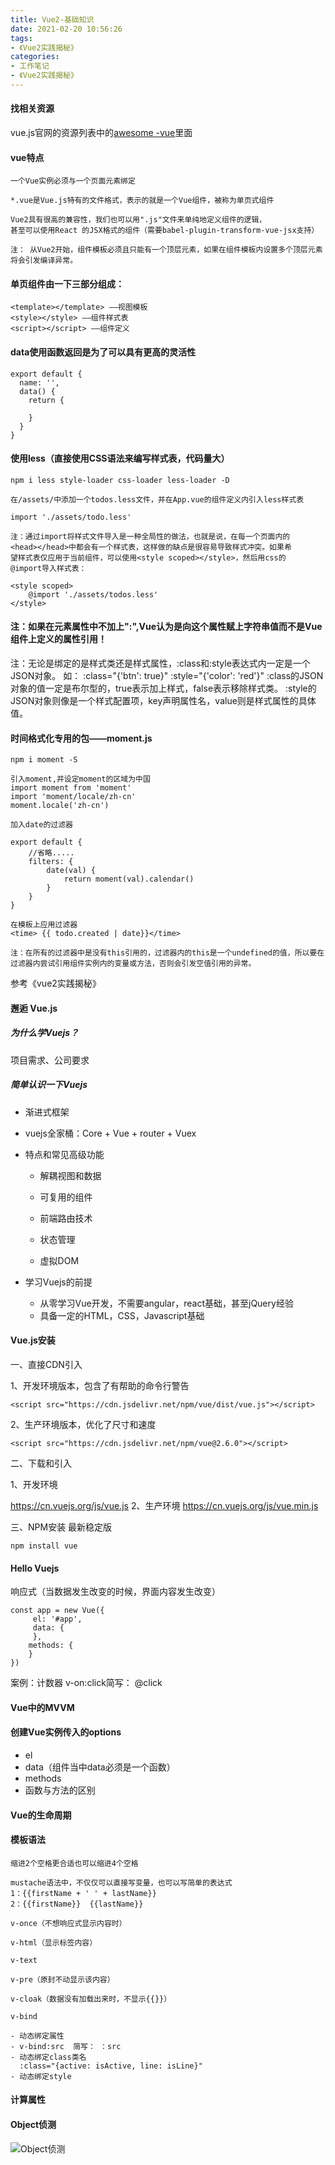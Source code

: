 ```yaml
---
title: Vue2-基础知识
date: 2021-02-20 10:56:26
tags:
- 《Vue2实践揭秘》
categories:
- 工作笔记
- 《Vue2实践揭秘》
---
```


#### 找相关资源

vue.js官网的资源列表中的[awesome -vue](https://github.com/vuejs/awesome-vue)里面

#### vue特点

```
一个Vue实例必须与一个页面元素绑定

*.vue是Vue.js特有的文件格式，表示的就是一个Vue组件，被称为单页式组件

Vue2具有很高的兼容性，我们也可以用".js"文件来单纯地定义组件的逻辑，
甚至可以使用React 的JSX格式的组件（需要babel-plugin-transform-vue-jsx支持）

注： 从Vue2开始，组件模板必须且只能有一个顶层元素，如果在组件模板内设置多个顶层元素将会引发编译异常。
```

#### 单页组件由一下三部分组成：

```
<template></template> ——视图模板
<style></style> ——组件样式表
<script></script> ——组件定义
```

#### data使用函数返回是为了可以具有更高的灵活性

```
export default {
  name: '',
  data() { 
    return {
        
    }
  }
}
```

#### 使用less（直接使用CSS语法来编写样式表，代码量大）

```
npm i less style-loader css-loader less-loader -D

在/assets/中添加一个todos.less文件，并在App.vue的组件定义内引入less样式表

import './assets/todo.less'

注：通过import将样式文件导入是一种全局性的做法，也就是说，在每一个页面内的
<head></head>中都会有一个样式表，这样做的缺点是很容易导致样式冲突。如果希
望样式表仅应用于当前组件，可以使用<style scoped></style>，然后用css的
@import导入样式表：

<style scoped>
    @import './assets/todos.less'
</style>
```

#### 注：如果在元素属性中不加上":",Vue认为是向这个属性赋上字符串值而不是Vue组件上定义的属性引用！

注：无论是绑定的是样式类还是样式属性，:class和:style表达式内一定是一个JSON对象。
如： :class="{'btn': true}"     :style="{'color': 'red'}"
:class的JSON对象的值一定是布尔型的，true表示加上样式，false表示移除样式类。
:style的JSON对象则像是一个样式配置项，key声明属性名，value则是样式属性的具体值。

#### 时间格式化专用的包——moment.js

```
npm i moment -S

引入moment,并设定moment的区域为中国
import moment from 'moment'
import 'moment/locale/zh-cn'
moment.locale('zh-cn')

加入date的过滤器

export default {
    //省略.....
    filters: {
        date(val) {
            return moment(val).calendar()
        }
    }
}

在模板上应用过滤器
<time> {{ todo.created | date}}</time>

注：在所有的过滤器中是没有this引用的，过滤器内的this是一个undefined的值，所以要在过滤器内尝试引用组件实例内的变量或方法，否则会引发空值引用的异常。
```

参考《vue2实践揭秘》

#### 邂逅 Vue.js

##### 为什么学Vuejs？

项目需求、公司要求

##### 简单认识一下Vuejs

- 渐进式框架		

- vuejs全家桶：Core + Vue + router + Vuex			

- 特点和常见高级功能

  - 解耦视图和数据

  - 可复用的组件

  - 前端路由技术

  - 状态管理

  - 虚拟DOM


- 学习Vuejs的前提
  	- 从零学习Vue开发，不需要angular，react基础，甚至jQuery经验
  - 具备一定的HTML，CSS，Javascript基础

#### Vue.js安装

一、直接CDN引入

1、开发环境版本，包含了有帮助的命令行警告

```
<script src="https://cdn.jsdelivr.net/npm/vue/dist/vue.js"></script>
```

2、生产环境版本，优化了尺寸和速度

	<script src="https://cdn.jsdelivr.net/npm/vue@2.6.0"></script>	

二、下载和引入

1、开发环境

https://cn.vuejs.org/js/vue.js
2、生产环境
https://cn.vuejs.org/js/vue.min.js

三、NPM安装
最新稳定版

```
npm install vue
```

#### Hello Vuejs

响应式（当数据发生改变的时候，界面内容发生改变）

```
const app = new Vue({
     el: '#app',
     data: {
     },
    methods: {
    }
})
```

案例：计数器
v-on:click简写： @click

#### Vue中的MVVM

#### 创建Vue实例传入的options

- el
- data（组件当中data必须是一个函数）
- methods
- 函数与方法的区别

#### Vue的生命周期

####  模板语法

```
缩进2个空格更合适也可以缩进4个空格

mustache语法中，不仅仅可以直接写变量，也可以写简单的表达式
1：{{firstName + ' ' + lastName}}
2：{{firstName}}  {{lastName}}

v-once（不想响应式显示内容时）

v-html（显示标签内容）	

v-text

v-pre（原封不动显示该内容）

v-cloak（数据没有加载出来时，不显示{{}}）

v-bind

- 动态绑定属性
- v-bind:src  简写： ：src
- 动态绑定class类名
  :class="{active: isActive, line: isLine}"
- 动态绑定style
```

#### 计算属性

#### Object侦测

![Object侦测](https://raw.githubusercontent.com/winney07/Images/main/winney07.github.io/Vue2-%E5%9F%BA%E7%A1%80%E7%9F%A5%E8%AF%86/Object%E4%BE%A6%E6%B5%8B.png)